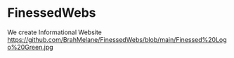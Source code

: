 # FinessedWebs
We create Informational Website 
https://github.com/BrahMelane/FinessedWebs/blob/main/Finessed%20Logo%20Green.jpg
